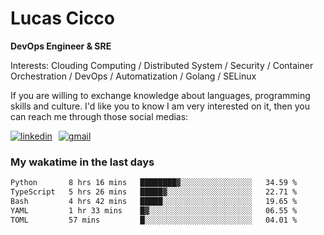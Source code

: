 # Lucas Cicco

**DevOps Engineer & SRE**

Interests: Clouding Computing / Distributed System / Security / Container Orchestration / DevOps / Automatization / Golang / SELinux

If you are willing to exchange knowledge about languages, programming skills and culture. I'd like you to know I am very interested on it, then you can reach me through those social medias:

<div style="display: flex; align-items: center; gap: 10px;">
  <a href="https://www.linkedin.com/in/lucas-vitor-de-cicco" target="_blank">
    <img
      src="https://img.shields.io/badge/-LinkedIn-%230077B5?style=for-the-badge&logo=linkedin&logoColor=white"
      alt="linkedin"
      target="_blank" 
    />
  </a>
  <a href="mailto:lucasvitorx1@gmail.com">
      <img
        src="https://img.shields.io/badge/-Gmail-%23333?style=for-the-badge&logo=gmail&logoColor=white"
        alt="gmail"
        target="_blank"
      />
  </a>
</div>

### My wakatime in the last days

<!--START_SECTION:waka-->

```txt
Python       8 hrs 16 mins   ████████▓░░░░░░░░░░░░░░░░   34.59 %
TypeScript   5 hrs 26 mins   █████▓░░░░░░░░░░░░░░░░░░░   22.71 %
Bash         4 hrs 42 mins   █████░░░░░░░░░░░░░░░░░░░░   19.65 %
YAML         1 hr 33 mins    █▓░░░░░░░░░░░░░░░░░░░░░░░   06.55 %
TOML         57 mins         █░░░░░░░░░░░░░░░░░░░░░░░░   04.01 %
```

<!--END_SECTION:waka-->
